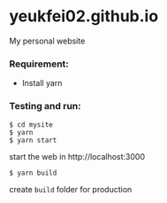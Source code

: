 # yeukfei02.github.io
My personal website

### Requirement:
 - Install yarn

### Testing and run:
```
$ cd mysite
$ yarn
$ yarn start
```

start the web in http://localhost:3000

```
$ yarn build
```

create ```build``` folder for production
